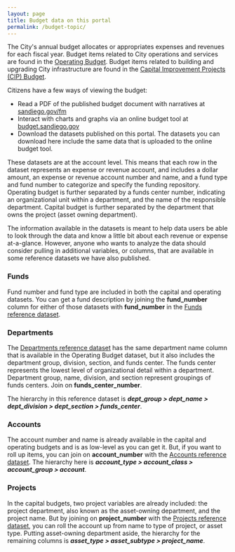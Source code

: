 ```yaml
---
layout: page
title: Budget data on this portal
permalink: /budget-topic/
---
```


The City's annual budget allocates or appropriates expenses and revenues for each fiscal year. Budget items related to City operations and services are found in the [Operating Budget](/datasets/operating-budget/). Budget items related to building and upgrading City infrastructure are found in the [Capital Improvement Projects (CIP) Budget](/datasets/capital-budget-fy/). 

Citizens have a few ways of viewing the budget: 

* Read a PDF of the published budget document with narratives at [sandiego.gov/fm](https://www.sandiego.gov/fm)
* Interact with charts and graphs via an online budget tool at [budget.sandiego.gov](https://budget.sandiego.gov/transparency#/)
* Download the datasets published on this portal. The datasets you can download here include the same data that is uploaded to the online budget tool.

These datasets are at the account level. This means that each row in the dataset represents an expense or revenue account, and includes a dollar amount, an expense or revenue account number and name, and a fund type and fund number to categorize and specify the funding repository. Operating budget is further separated by a funds center number, indicating an organizational unit within a department, and the name of the responsible department. Capital budget is further separated by the department that owns the project (asset owning department).

The information available in the datasets is meant to help data users be able to look through the data and know a little bit about each revenue or expense at-a-glance. However, anyone who wants to analyze the data should consider pulling in additional variables, or columns, that are available in some reference datasets we have also published.

### Funds

Fund number and fund type are included in both the capital and operating datasets. You can get a fund description by joining the **fund_number** column for either of those datasets with **fund_number** in the [Funds reference dataset](/datasets/budget-reference-funds/).

### Departments

The [Departments reference dataset](/datasets/budget-reference-depts/) has the same department name column that is available in the Operating Budget dataset, but it also includes the department group, division, section, and funds center. The funds center represents the lowest level of organizational detail within a department. Department group, name, division, and section represent groupings of funds centers. Join on **funds_center_number**.

The hierarchy in this reference dataset is ***dept_group > dept_name > dept_division > dept_section > funds_center***.

### Accounts

The account number and name is already available in the capital and operating budgets and is as low-level as you can get it. But, if you want to roll up items, you can join on **account_number** with the [Accounts reference dataset](/datasets/budget-reference-items/). The hierarchy here is ***account_type > account_class > account_group > account***.

### Projects

In the capital budgets, two project variables are already included: the project department, also known as the asset-owning department, and the project name. But by joining on **project_number** with the [Projects reference dataset](/datasets/budget-reference-projects/), you can roll the account up from name to type of project, or asset type. Putting asset-owning department aside, the hierarchy for the remaining columns is ***asset_type > asset_subtype > project_name***.